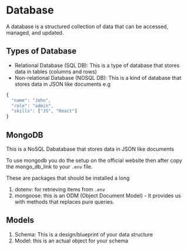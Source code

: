 # Database
A database is a structured collection of data that can be accessed, managed, and updated.

## Types of Database
- Relational Database (SQL DB): This is a type of database that stores data in tables (columns and rows) 
- Non-relational Database (NOSQL DB): This is a kind of database that stores data in JSON like documents e.g
```javascript
{
  "name": "John",
  "role": "admin",
  "skills": ["JS", "React"]
}
```

## MongoDB
This is a NoSQL Dabatabase that stores data in JSON like documents

To use mongodb you do the setup on the official website then after copy the mongo_db_link to your `.env` file. 

These are packages that should be installed a long
1. dotenv: for retrieving items from `.env `
2. mongoose: this is an ODM (Object Document Model) - It provides us with methods that replaces pure queries.

## Models
1. Schema: This is a design/blueprint of your data structure
2. Model: this is an actual object for your schema
